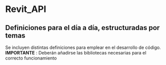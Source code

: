 # Revit_API
## Definiciones para el día a día, estructuradas por temas ##

Se incluyen distintas definiciones para emplear en el desarrollo de código.
**IMPORTANTE** : Deberán añadirse las bibliotecas necesarias para el correcto funcionamiento
